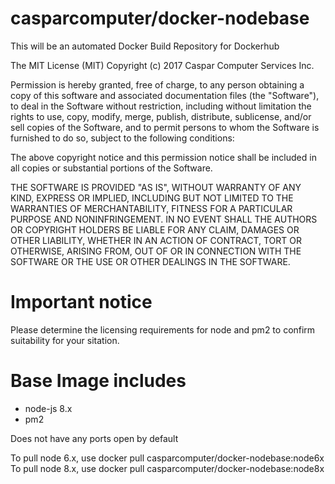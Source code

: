 # casparcomputer/docker-nodebase

This will be an automated Docker Build Repository for Dockerhub

 The MIT License (MIT)
 Copyright (c) 2017 Caspar Computer Services Inc.

 Permission is hereby granted, free of charge, to any person obtaining a copy of this software
 and associated documentation files (the "Software"), to deal in the Software without restriction,
 including without limitation the rights to use, copy, modify, merge, publish, distribute, sublicense,
 and/or sell copies of the Software, and to permit persons to whom the Software is furnished to do so,
 subject to the following conditions:

 The above copyright notice and this permission notice shall be included in all
 copies or substantial portions of the Software.

 THE SOFTWARE IS PROVIDED "AS IS", WITHOUT WARRANTY OF ANY KIND, EXPRESS OR IMPLIED, INCLUDING BUT NOT
 LIMITED TO THE WARRANTIES OF MERCHANTABILITY, FITNESS FOR A PARTICULAR PURPOSE AND NONINFRINGEMENT.
 IN NO EVENT SHALL THE AUTHORS OR COPYRIGHT HOLDERS BE LIABLE FOR ANY CLAIM, DAMAGES OR OTHER LIABILITY,
 WHETHER IN AN ACTION OF CONTRACT, TORT OR OTHERWISE, ARISING FROM, OUT OF OR IN CONNECTION WITH THE
 SOFTWARE OR THE USE OR OTHER DEALINGS IN THE SOFTWARE.

# Important notice
Please determine the licensing requirements for node and pm2 to confirm suitability for your sitation.

# Base Image includes

- node-js 8.x
- pm2

Does not have any ports open by default

To pull node 6.x, use docker pull casparcomputer/docker-nodebase:node6x
To pull node 8.x, use docker pull casparcomputer/docker-nodebase:node8x


